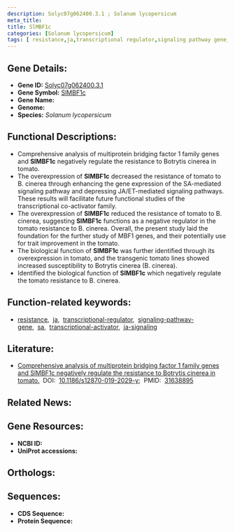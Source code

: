 ```yaml
---
description: Solyc07g062400.3.1 ; Solanum lycopersicum
meta_title:
title: SlMBF1c
categories: [Solanum lycopersicum]
tags: [ resistance,ja,transcriptional regulator,signaling pathway gene,sa,transcriptional activator,ja signaling ]
---
```


## Gene Details:
- **Gene ID:** [Solyc07g062400.3.1]()
- **Gene Symbol:** <u>SlMBF1c</u>
- **Gene Name:** 
- **Genome:** []()
- **Species:** *Solanum lycopersicum*

## Functional Descriptions:
   - Comprehensive analysis of multiprotein bridging factor 1 family genes and **SlMBF1c** negatively regulate the resistance to Botrytis cinerea in tomato.
   - The overexpression of **SlMBF1c** decreased the resistance of tomato to B. cinerea through enhancing the gene expression of the SA-mediated signaling pathway and depressing JA/ET-mediated signaling pathways. These results will facilitate future functional studies of the transcriptional co-activator family.
   - The overexpression of **SlMBF1c** reduced the resistance of tomato to B. cinerea, suggesting **SlMBF1c** functions as a negative regulator in the tomato resistance to B. cinerea. Overall, the present study laid the foundation for the further study of MBF1 genes, and their potentially use for trait improvement in the tomato.
   - The biological function of **SlMBF1c** was further identified through its overexpression in tomato, and the transgenic tomato lines showed increased susceptibility to Botrytis cinerea (B. cinerea). 
   - Identified the biological function of **SlMBF1c** which negatively regulate the tomato resistance to B. cinerea.

## Function-related keywords:
   - [resistance](/tags/resistance/),&nbsp;&nbsp;[ja](/tags/ja/),&nbsp;&nbsp;[transcriptional-regulator](/tags/transcriptional-regulator/),&nbsp;&nbsp;[signaling-pathway-gene](/tags/signaling-pathway-gene/),&nbsp;&nbsp;[sa](/tags/sa/),&nbsp;&nbsp;[transcriptional-activator](/tags/transcriptional-activator/),&nbsp;&nbsp;[ja-signaling](/tags/ja-signaling/)

## Literature:
   - [Comprehensive analysis of multiprotein bridging factor 1 family genes and SlMBF1c negatively regulate the resistance to Botrytis cinerea in tomato.](https://doi.org/10.1186/s12870-019-2029-y)&nbsp;&nbsp;DOI:&nbsp;&nbsp;[10.1186/s12870-019-2029-y](https://doi.org/10.1186/s12870-019-2029-y);&nbsp;&nbsp;PMID:&nbsp;&nbsp;[31638895](https://pubmed.ncbi.nlm.nih.gov/31638895/)

## Related News:

## Gene Resources:
- **NCBI ID:**  [](https://www.ncbi.nlm.nih.gov/gene/?term=)
- **UniProt accessions:**  [](https://www.uniprot.org/uniprotkb//entry)

## Orthologs:

## Sequences:
- **CDS Sequence:**
- **Protein Sequence:**
